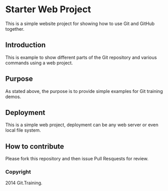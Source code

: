# Starter Web Project

This is a simple website project for showing how to use Git and GitHub together.

## Introduction

This is example to show different parts of the Git repository and various commands using a web project.

## Purpose
As stated above, the purpose is to provide simple examples for Git training demos.

## Deployment

This is a simple web project, deployment can be any web server or even local file system.

## How to contribute

Please fork this repository and then issue Pull Resquests for review.

### Copyright
2014 Git.Training.